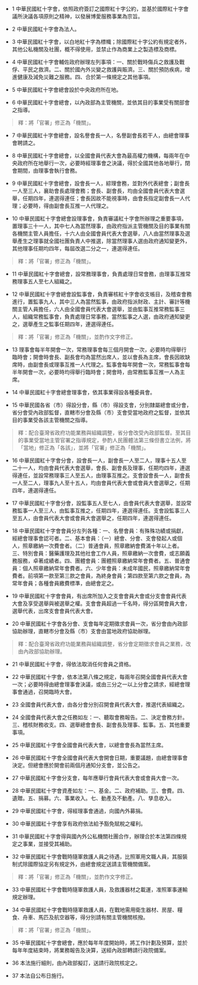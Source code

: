* 1 中華民國紅十字會，依照政府簽訂之國際紅十字公約，並基於國際紅十字會議所決議各項原則之精神，以發展博愛服務事業為宗旨。

* 2 中華民國紅十字會為法人。

* 3 中華民國紅十字會，以白地紅十字為標幟；除國際紅十字公約有規定者外，其他公私機關及社團，概不得使用，並禁止作為商業上之製造標及商標。

* 4 中華民國紅十字會輔佐政府辦理左列事項：一、關於戰時傷兵之救護及戰俘、平民之救濟。二、關於國內外災變之救護與賑濟。三、關於預防疾病，增進健康及減免災難之服務。四、合於第一條規定之其他事項。

* 5 中華民國紅十字會總會設於中央政府所在地。

* 6 中華民國紅十字會總會，以內政部為主管機關，並依其目的事業受有關部會之指導。

> 釋：將「官署」修正為「機關」。

* 7 中華民國紅十字會總會，設名譽會長一人，名譽副會長若干人，由總會理事會聘請之。

* 8 中華民國紅十字會總會，以全國會員代表大會為最高權力機構，每兩年在中央政府所在地舉行一次，必要時經理事會之決議，得於全國其他各地舉行，閉會期間，由理事會執行會務。

* 9 中華民國紅十字會總會，設會長一人，綜理會務，並對外代表總會；副會長一人至三人，襄助會長處理會務；會長、副會長，均由全國會員代表大會選舉，任期四年，連選得連任；會長因故不能視事時，由會長指定副會長一人代理；必要時，得由副會長互推一人代理之。

* 10 中華民國紅十字會總會設理事會，負責審議紅十字會所辦理之重要事項，置理事三十一人，其中七人為當然理事，由政府指派主管機關及目的事業有關各機關主管人員擔任，十六人由全國會員代表大會選舉，八人由當然理事及選舉產生之理事就全國社團負責人中推選，除當然理事人選由政府通知變更外，其他理事任期均四年，每屆改選二分之一，連選得連任。

> 釋：將「官署」修正為「機關」。

* 11 中華民國紅十字會總會，設常務理事會，負責處理日常會務，由理事互推常務理事五人至七人組織之。

* 12 中華民國紅十字會總會設監事會，負責審核紅十字會收支帳目，及稽查會務進行，置監事九人，其中三人為當然監事，由政府指派財政、主計、審計等機關主管人員擔任，六人由全國會員代表大會選舉，並由監事互推常務監事三人，組織常務監事會，負責處理日常事務，當然監事之人選，由政府通知變更之，選舉產生之監事任期四年，連選得連任。

> 釋：將「官署」修正為「機關」，並酌作文字修正。

* 13 理事會每半年開會一次，常務理事會每三個月開會一次，必要時均得舉行臨時會；開會時會長、副長會均為當然出席人，並以會長為主席，會長因故缺席時，由副會長或理事互推一人代理之。監事會每年開會一次，常務監事會每半年開會一次，必要時均得舉行臨時會；開會時，由常務監事互推一人為主席。

* 14 中華民國紅十字會總會理事會，依其事業得設各種委員會。

* 15 中華民國各省（市）得設分會，縣（市）得設支會，分別隸屬總會或分會，省分會受內政部監督，直轄市分會及縣（市）支會受當地政府之監督，並依其目的事業受各該主管機關之指導。

> 釋：配合臺灣省政府功能業務與組織調整，省分會改受內政部監督。至其目的事業受當地主管官署之指導規定，參酌人民團體法第三條但書立法例，將「當地」修正為「各該」，並將「官署」修正為「機關」。

* 16 中華民國紅十字會分會，設會長一人，副會長一人至二人，理事十五人至二十一人，均由會員代表大會選舉，會長、副會長及理事，任期均四年，連選得連任，並設常務理事三人至五人，由理事互推之。支會設會長一人，副會長一人至二人，理事九人至十五人，均由會員代表大會或會員大會選舉之，任期四年，連選得連任。

* 17 中華民國紅十字會分會，設監事五人至七人，由會員代表大會選舉，並設常務監事一人至三人，由監事互推之，任期四年，連選得連任。支會設監事三人至五人，由會員代表大會或會員大會選舉之，任期四年，連選得連任。

* 18 中華民國紅十字會會員分左列各種：一、名譽會員：有殊殊功績或捐獻，經總會理事會認可者。二、基本會員：（一）總會、分會、支會發起人或個人，照章繳納一次費會者。（二）普通會員，照章繳納會費滿十年以上者。三、特別會員：醫藥護理及其他社會工作人員，照章繳納一次會費，或志願義務服務，卓著成績者。四、團體會員：團體照章繳納常年會費者。五、普通會員：個人照章繳納常年會費者。六、少年會員：未成年國民，照章繳納常年會費者。前項第一款至第三款之會員，為終身會員；第四款至第六款之會員，為常年會員；各種會員繳費標準，由總會定之。

* 19 中華民國紅十字會會員，有出席所加入之支會會員大會或分支會會員代表大會及享受選舉與被選舉之權。支會會員超過一千名時，得分區開會員大會，選舉代表，出席支會會員代表大會。

* 20 中華民國紅十字會各分會、支會每年定期徵求會員一次，省分會由內政部協助辦理，直轄市分會及縣（市）支會由當地政府協助辦理。

> 釋：配合臺灣省政府功能業務與組織調整，省分會定期徵求會員之業務，改由內政部協助辦理。

* 21 中華民國紅十字會，得依法取消任何會員之資格。

* 22 中華民國紅十字會，依本法第八條之規定，每兩年召開全國會員代表大會一次；必要時得由總會理事會決議，或由三分之一以上分會之請求，經總會理事會通過，召開臨時大會。

* 23 全國會員代表大會，由各分會分別召開會員代表大會，推選代表組織之。

* 24 全國會員代表大會之任務如左：一、聽取會務報告。二、決定會務方針。三、稽核財務收支。四、選舉總會會長、副會長及理事、監事。五、其他重要事項。

* 25 中華民國紅十字會全國會員代表大會，以總會會長為當然主席。

* 26 中華民國紅十字會全國會員代表大會開會日期，重要議題，由總會理事會決定。但總會應於開會前兩個月通知分支會，並公告之。

* 27 中華民國紅十字會分支會，每年應舉行會員代表大會或會員大會一次。

* 28 中華民國紅十字會資產如左：一、基金。二、政府補助。三、會費。四、遺贈。五、捐募。六、事業收入。七、動產及不動產。八、孳息收入。

* 29 中華民國紅十字會，得經理事會通過，向國內外募捐。

* 30 中華民國紅十字會享有政府依法給予豁免賦稅之權利。

* 31 中華民國紅十字會得與國內外公私機關社團合作，辦理合於本法第四條規定之事業，並接受其補助。

* 32 中華民國紅十字會戰時隨軍救護人員之待遇，比照軍用文職人員，其服裝制式除國際協定另有規定外，由總會規定送請主管機關備案。

> 釋：將「官署」修正為「機關」，並酌作文字修正。

* 33 中華民國紅十字會戰時隨軍救護人員，及救護器材之載運，准照軍事運輸規定辦理。

* 34 中華民國紅十字會戰時隨軍救護人員，在戰地需用衛生器材、房屋、糧食、舟車、馬匹及航空器等，得分別請有關主管機關核撥。

> 釋：將「官署」修正為「機關」。

* 35 中華民國紅十字會總會，應於每年年度開始時，將工作計劃及預算，並於每年年度結束時，將業務報告及決算，送經內政部轉請行政院備案。

* 36 本法施行細則，由內政部擬訂，送請行政院核定之。

* 37 本法自公布日施行。

